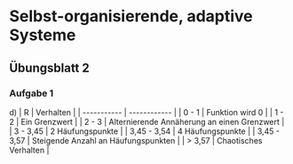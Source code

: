 # Selbst-organisierende, adaptive Systeme

## Übungsblatt 2

### Aufgabe 1

d) 	| R | Verhalten |
	| ----------- | ------------ |
	| 0 - 1 | Funktion wird 0 |
	| 1 - 2 | Ein Grenzwert |
	| 2 - 3 | Alternierende Annäherung an einen Grenzwert |
	| 3 - 3,45 | 2 Häufungspunkte |
	| 3,45 - 3,54 | 4 Häufungspunkte |
	| 3,45 - 3,57 | Steigende Anzahl an Häufungspunkten |
	| > 3,57 | Chaotisches Verhalten |